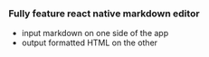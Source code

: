 ### Fully feature react native markdown editor

- input markdown on one side of the app
- output formatted HTML on the other

